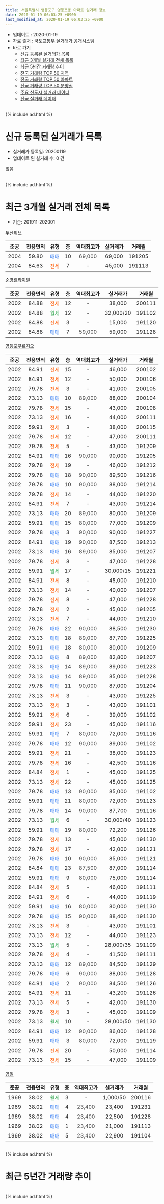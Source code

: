 ```yaml
---
title: 서울특별시 영등포구 영등포동 아파트 실거래 정보
date: 2020-01-19 06:03:25 +0900
last_modified_at: 2020-01-19 06:03:25 +0900
---
```


* 업데이트 : 2020-01-19
* 자료 출처 : [국토교통부 실거래가 공개시스템](http://rt.molit.go.kr)
* 바로 가기
    * [신규 등록된 실거래가 목록](#신규-등록된-실거래가-목록)
    * [최근 3개월 실거래 전체 목록](#최근-3개월-실거래-전체-목록)
    * [최근 5년간 거래량 추이](#최근-5년간-거래량-추이)
    * [전국 거래량 TOP 50 지역](https://apt-info.github.io/apt-trade-info/최근-3개월-전국에서-가장-거래가-많이-발생한-지역)
    * [전국 거래량 TOP 50 아파트](https://apt-info.github.io/apt-trade-info/최근-3개월-전국에서-가장-거래가-많이-발생한-아파트)
    * [전국 거래량 TOP 50 분양권](https://apt-info.github.io/apt-trade-info/최근-3개월-전국에서-가장-거래가-많이-발생한-분양권)
    * [주요 신도시 실거래 데이터](https://apt-info.github.io/apt-trade-info/주요-신도시)
    * [전국 실거래 데이터](https://apt-info.github.io/apt-trade-info/전국)
<br>
{% include ad.html %}
<br>

# 신규 등록된 실거래가 목록
* 실거래가 등록일: 20200119
* 업데이트 된 실거래 수: 0 건

없음

<br>
{% include ad.html %}
<br>

# 최근 3개월 실거래 전체 목록
* 기준: 201911-202001


[두산위브](https://search.naver.com/search.naver?query=%EC%84%9C%EC%9A%B8%ED%8A%B9%EB%B3%84%EC%8B%9C+%EC%98%81%EB%93%B1%ED%8F%AC%EA%B5%AC+%EC%98%81%EB%93%B1%ED%8F%AC%EB%8F%99+%EB%91%90%EC%82%B0%EC%9C%84%EB%B8%8C)

|준공|전용면적|유형|층|역대최고가|실거래가|거래월|
|:---:|:---:|:---:|:---:|:---:|:---:|:---:|
|2004|59.80|<span style="color:#4285f3">매매</span>|10|<span style="color:#444444">69,000</span>|69,000|191205|
|2004|84.63|<span style="color:#ff5a00">전세</span>|7|<span style="color:#444444">-</span>|45,000|191113|

[순영웰라이빌](https://search.naver.com/search.naver?query=%EC%84%9C%EC%9A%B8%ED%8A%B9%EB%B3%84%EC%8B%9C+%EC%98%81%EB%93%B1%ED%8F%AC%EA%B5%AC+%EC%98%81%EB%93%B1%ED%8F%AC%EB%8F%99+%EC%88%9C%EC%98%81%EC%9B%B0%EB%9D%BC%EC%9D%B4%EB%B9%8C)

|준공|전용면적|유형|층|역대최고가|실거래가|거래월|
|:---:|:---:|:---:|:---:|:---:|:---:|:---:|
|2002|84.88|<span style="color:#ff5a00">전세</span>|12|<span style="color:#444444">-</span>|38,000|200111|
|2002|84.88|<span style="color:#34a853">월세</span>|12|<span style="color:#444444">-</span>|32,000/20|191102|
|2002|84.88|<span style="color:#ff5a00">전세</span>|3|<span style="color:#444444">-</span>|15,000|191120|
|2002|84.88|<span style="color:#4285f3">매매</span>|7|<span style="color:#444444">59,000</span>|59,000|191128|

[영등포푸르지오](https://search.naver.com/search.naver?query=%EC%84%9C%EC%9A%B8%ED%8A%B9%EB%B3%84%EC%8B%9C+%EC%98%81%EB%93%B1%ED%8F%AC%EA%B5%AC+%EC%98%81%EB%93%B1%ED%8F%AC%EB%8F%99+%EC%98%81%EB%93%B1%ED%8F%AC%ED%91%B8%EB%A5%B4%EC%A7%80%EC%98%A4)

|준공|전용면적|유형|층|역대최고가|실거래가|거래월|
|:---:|:---:|:---:|:---:|:---:|:---:|:---:|
|2002|84.91|<span style="color:#ff5a00">전세</span>|15|<span style="color:#444444">-</span>|46,000|200102|
|2002|84.91|<span style="color:#ff5a00">전세</span>|12|<span style="color:#444444">-</span>|50,000|200106|
|2002|79.78|<span style="color:#ff5a00">전세</span>|3|<span style="color:#444444">-</span>|41,000|200105|
|2002|73.13|<span style="color:#4285f3">매매</span>|10|<span style="color:#444444">89,000</span>|88,000|200104|
|2002|79.78|<span style="color:#ff5a00">전세</span>|15|<span style="color:#444444">-</span>|43,000|200108|
|2002|73.13|<span style="color:#ff5a00">전세</span>|16|<span style="color:#444444">-</span>|44,000|200111|
|2002|59.91|<span style="color:#ff5a00">전세</span>|3|<span style="color:#444444">-</span>|38,000|200115|
|2002|79.78|<span style="color:#ff5a00">전세</span>|12|<span style="color:#444444">-</span>|47,000|200111|
|2002|79.78|<span style="color:#ff5a00">전세</span>|5|<span style="color:#444444">-</span>|43,000|191209|
|2002|84.91|<span style="color:#4285f3">매매</span>|16|<span style="color:#444444">90,000</span>|90,000|191205|
|2002|79.78|<span style="color:#ff5a00">전세</span>|19|<span style="color:#444444">-</span>|46,000|191212|
|2002|79.78|<span style="color:#4285f3">매매</span>|18|<span style="color:#444444">90,000</span>|89,500|191216|
|2002|79.78|<span style="color:#4285f3">매매</span>|10|<span style="color:#444444">90,000</span>|88,000|191214|
|2002|79.78|<span style="color:#ff5a00">전세</span>|14|<span style="color:#444444">-</span>|44,000|191220|
|2002|84.91|<span style="color:#ff5a00">전세</span>|7|<span style="color:#444444">-</span>|43,000|191214|
|2002|73.13|<span style="color:#4285f3">매매</span>|20|<span style="color:#444444">89,000</span>|80,000|191209|
|2002|59.91|<span style="color:#4285f3">매매</span>|15|<span style="color:#444444">80,000</span>|77,000|191209|
|2002|79.78|<span style="color:#4285f3">매매</span>|3|<span style="color:#444444">90,000</span>|90,000|191227|
|2002|84.91|<span style="color:#4285f3">매매</span>|19|<span style="color:#444444">90,000</span>|87,500|191213|
|2002|73.13|<span style="color:#4285f3">매매</span>|16|<span style="color:#444444">89,000</span>|85,000|191207|
|2002|79.78|<span style="color:#ff5a00">전세</span>|8|<span style="color:#444444">-</span>|47,000|191228|
|2002|59.91|<span style="color:#34a853">월세</span>|17|<span style="color:#444444">-</span>|30,000/15|191221|
|2002|84.91|<span style="color:#ff5a00">전세</span>|8|<span style="color:#444444">-</span>|45,000|191210|
|2002|73.13|<span style="color:#ff5a00">전세</span>|14|<span style="color:#444444">-</span>|40,000|191207|
|2002|79.78|<span style="color:#ff5a00">전세</span>|8|<span style="color:#444444">-</span>|47,000|191228|
|2002|79.78|<span style="color:#ff5a00">전세</span>|2|<span style="color:#444444">-</span>|45,000|191205|
|2002|73.13|<span style="color:#ff5a00">전세</span>|7|<span style="color:#444444">-</span>|44,000|191210|
|2002|79.78|<span style="color:#4285f3">매매</span>|22|<span style="color:#444444">90,000</span>|88,500|191230|
|2002|73.13|<span style="color:#4285f3">매매</span>|18|<span style="color:#444444">89,000</span>|87,700|191225|
|2002|59.91|<span style="color:#4285f3">매매</span>|18|<span style="color:#444444">80,000</span>|80,000|191209|
|2002|73.13|<span style="color:#4285f3">매매</span>|8|<span style="color:#444444">89,000</span>|82,800|191207|
|2002|73.13|<span style="color:#4285f3">매매</span>|14|<span style="color:#444444">89,000</span>|89,000|191223|
|2002|73.13|<span style="color:#4285f3">매매</span>|14|<span style="color:#444444">89,000</span>|85,000|191228|
|2002|79.78|<span style="color:#4285f3">매매</span>|11|<span style="color:#444444">90,000</span>|87,000|191204|
|2002|73.13|<span style="color:#ff5a00">전세</span>|3|<span style="color:#444444">-</span>|43,000|191225|
|2002|73.13|<span style="color:#ff5a00">전세</span>|3|<span style="color:#444444">-</span>|43,000|191101|
|2002|59.91|<span style="color:#ff5a00">전세</span>|6|<span style="color:#444444">-</span>|39,000|191102|
|2002|59.91|<span style="color:#ff5a00">전세</span>|23|<span style="color:#444444">-</span>|45,000|191116|
|2002|59.91|<span style="color:#4285f3">매매</span>|7|<span style="color:#444444">80,000</span>|72,000|191116|
|2002|79.78|<span style="color:#4285f3">매매</span>|12|<span style="color:#444444">90,000</span>|89,000|191102|
|2002|59.91|<span style="color:#ff5a00">전세</span>|21|<span style="color:#444444">-</span>|38,000|191123|
|2002|79.78|<span style="color:#ff5a00">전세</span>|16|<span style="color:#444444">-</span>|42,500|191116|
|2002|84.84|<span style="color:#ff5a00">전세</span>|1|<span style="color:#444444">-</span>|45,000|191125|
|2002|73.13|<span style="color:#ff5a00">전세</span>|22|<span style="color:#444444">-</span>|45,000|191125|
|2002|79.78|<span style="color:#4285f3">매매</span>|13|<span style="color:#444444">90,000</span>|85,000|191102|
|2002|59.91|<span style="color:#4285f3">매매</span>|21|<span style="color:#444444">80,000</span>|72,000|191123|
|2002|79.78|<span style="color:#4285f3">매매</span>|14|<span style="color:#444444">90,000</span>|87,700|191116|
|2002|73.13|<span style="color:#34a853">월세</span>|6|<span style="color:#444444">-</span>|30,000/40|191123|
|2002|59.91|<span style="color:#4285f3">매매</span>|19|<span style="color:#444444">80,000</span>|72,200|191126|
|2002|79.78|<span style="color:#ff5a00">전세</span>|13|<span style="color:#444444">-</span>|45,000|191130|
|2002|79.78|<span style="color:#ff5a00">전세</span>|17|<span style="color:#444444">-</span>|42,000|191121|
|2002|79.78|<span style="color:#4285f3">매매</span>|10|<span style="color:#444444">90,000</span>|85,000|191121|
|2002|84.84|<span style="color:#4285f3">매매</span>|23|<span style="color:#444444">87,500</span>|87,000|191114|
|2002|59.91|<span style="color:#4285f3">매매</span>|9|<span style="color:#444444">80,000</span>|75,000|191114|
|2002|84.84|<span style="color:#ff5a00">전세</span>|5|<span style="color:#444444">-</span>|46,000|191111|
|2002|84.91|<span style="color:#ff5a00">전세</span>|6|<span style="color:#444444">-</span>|44,000|191119|
|2002|59.91|<span style="color:#4285f3">매매</span>|16|<span style="color:#444444">80,000</span>|80,000|191130|
|2002|79.78|<span style="color:#4285f3">매매</span>|15|<span style="color:#444444">90,000</span>|88,400|191130|
|2002|73.13|<span style="color:#ff5a00">전세</span>|3|<span style="color:#444444">-</span>|43,000|191101|
|2002|73.13|<span style="color:#ff5a00">전세</span>|12|<span style="color:#444444">-</span>|44,000|191123|
|2002|73.13|<span style="color:#34a853">월세</span>|5|<span style="color:#444444">-</span>|28,000/35|191109|
|2002|79.78|<span style="color:#ff5a00">전세</span>|4|<span style="color:#444444">-</span>|41,500|191111|
|2002|73.13|<span style="color:#4285f3">매매</span>|12|<span style="color:#444444">89,000</span>|84,500|191129|
|2002|79.78|<span style="color:#4285f3">매매</span>|6|<span style="color:#444444">90,000</span>|88,000|191128|
|2002|84.91|<span style="color:#4285f3">매매</span>|2|<span style="color:#444444">90,000</span>|84,500|191126|
|2002|84.91|<span style="color:#ff5a00">전세</span>|11|<span style="color:#444444">-</span>|43,200|191126|
|2002|73.13|<span style="color:#ff5a00">전세</span>|5|<span style="color:#444444">-</span>|42,000|191130|
|2002|79.78|<span style="color:#ff5a00">전세</span>|3|<span style="color:#444444">-</span>|45,000|191109|
|2002|73.13|<span style="color:#34a853">월세</span>|10|<span style="color:#444444">-</span>|28,000/50|191130|
|2002|84.91|<span style="color:#4285f3">매매</span>|12|<span style="color:#444444">90,000</span>|86,000|191128|
|2002|59.91|<span style="color:#4285f3">매매</span>|3|<span style="color:#444444">80,000</span>|72,000|191119|
|2002|79.78|<span style="color:#ff5a00">전세</span>|20|<span style="color:#444444">-</span>|50,000|191114|
|2002|73.13|<span style="color:#ff5a00">전세</span>|15|<span style="color:#444444">-</span>|47,000|191109|


<script async src="//pagead2.googlesyndication.com/pagead/js/adsbygoogle.js"></script>
<!-- 기본 -->
<ins class="adsbygoogle"
     style="display:block"
     data-ad-client="ca-pub-1142216861245946"
     data-ad-slot="4805727019"
     data-ad-format="auto"
     data-full-width-responsive="true"></ins>
<script>
(adsbygoogle = window.adsbygoogle || []).push({});
</script>


[영일](https://search.naver.com/search.naver?query=%EC%84%9C%EC%9A%B8%ED%8A%B9%EB%B3%84%EC%8B%9C+%EC%98%81%EB%93%B1%ED%8F%AC%EA%B5%AC+%EC%98%81%EB%93%B1%ED%8F%AC%EB%8F%99+%EC%98%81%EC%9D%BC)

|준공|전용면적|유형|층|역대최고가|실거래가|거래월|
|:---:|:---:|:---:|:---:|:---:|:---:|:---:|
|1969|38.02|<span style="color:#34a853">월세</span>|3|<span style="color:#444444">-</span>|1,000/50|200116|
|1969|38.02|<span style="color:#4285f3">매매</span>|4|<span style="color:#444444">23,400</span>|23,400|191231|
|1969|38.02|<span style="color:#4285f3">매매</span>|4|<span style="color:#444444">23,400</span>|22,500|191228|
|1969|38.02|<span style="color:#4285f3">매매</span>|1|<span style="color:#444444">23,400</span>|21,000|191113|
|1969|38.02|<span style="color:#4285f3">매매</span>|5|<span style="color:#444444">23,400</span>|22,900|191104|


<br>
{% include ad.html %}
<br>

# 최근 5년간 거래량 추이


<div style="width:100%;">
    <canvas id="deal_progress" height="200"></canvas>
</div>

<script>
new Chart(document.getElementById("deal_progress"), {
    type: 'line',
    data: {
        labels: ['201501','201502','201503','201504','201505','201506','201507','201508','201509','201510','201511','201512','201601','201602','201603','201604','201605','201606','201607','201608','201609','201610','201611','201612','201701','201702','201703','201704','201705','201706','201707','201708','201709','201710','201711','201712','201801','201802','201803','201804','201805','201806','201807','201808','201809','201810','201811','201812','201901','201902','201903','201904','201905','201906','201907','201908','201909','201910','201911','201912','202001'],
        datasets: [{
            label: '매매',
            pointRadius: 1,
            data: [31, 23, 41, 22, 25, 19, 24, 14, 19, 20, 16, 15, 12, 11, 24, 31, 26, 35, 25, 22, 17, 49, 8, 10, 6, 15, 19, 22, 43, 29, 21, 7, 17, 12, 23, 26, 31, 19, 10, 6, 4, 7, 14, 25, 8, 1, 3, 1, 0, 0, 4, 3, 5, 8, 3, 22, 11, 25, 19, 18, 1],
            borderColor: "rgba(255, 201, 14, 1)",
            backgroundColor: "rgba(255, 201, 14, 0.5)",
            fill: false,
            lineTension: 0
        },{
            label: '전월세',
            pointRadius: 1,
            data: [35, 31, 41, 19, 19, 17, 20, 15, 12, 22, 19, 20, 30, 29, 29, 20, 24, 22, 21, 14, 23, 19, 13, 23, 27, 34, 21, 24, 22, 18, 9, 26, 31, 23, 19, 19, 23, 29, 26, 15, 19, 19, 20, 21, 23, 23, 11, 24, 27, 22, 25, 18, 19, 28, 13, 15, 14, 24, 25, 12, 9],
            borderColor: "rgba(0, 141, 185, 1)",
            backgroundColor: "rgba(0, 141, 185, 0.5)",
            fill: false,
            lineTension: 0
        }
        ]
    },
    options: {
        responsive: true,
        title: {
            display: false
        },
        tooltips: {
            mode: 'index',
            intersect: false
        },
        hover: {
            mode: 'nearest',
            intersect: true
        },
        scales: {
            xAxes: [{
                display: true,
                scaleLabel: {
                    display: true,
                    labelString: '년/월'
                }
            }],
            yAxes: [{
                display: true,
                ticks: {
                    suggestedMin: 0,
                },
                scaleLabel: {
                    display: true,
                    labelString: '실거래 수'
                }
            }]
        }
    }
});

</script>


<br>
{% include ad.html %}
<br>

